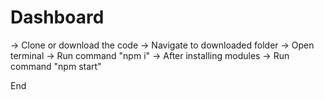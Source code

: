 # Dashboard

-> Clone or download the code
-> Navigate to downloaded folder
-> Open terminal
-> Run command "npm i"
-> After installing modules
-> Run command "npm start"

End
